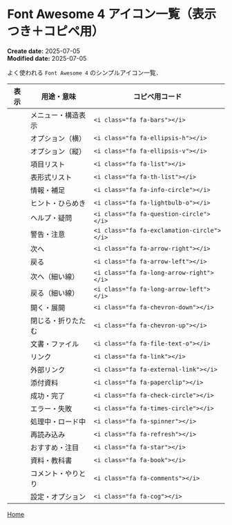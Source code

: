 # Font Awesome 4 アイコン一覧（表示つき＋コピペ用）

<div class="meta-info">

**Create date:** 2025-07-05  
**Modified date:** 2025-07-05

</div>

よく使われる `Font Awesome 4` のシンプルアイコン一覧．

| 表示 | 用途・意味 | コピペ用コード |
|------|------------|----------------|
| <i class="fa fa-bars"></i> | メニュー・構造表示 | `<i class="fa fa-bars"></i>` |
| <i class="fa fa-ellipsis-h"></i> | オプション（横） | `<i class="fa fa-ellipsis-h"></i>` |
| <i class="fa fa-ellipsis-v"></i> | オプション（縦） | `<i class="fa fa-ellipsis-v"></i>` |
| <i class="fa fa-list"></i> | 項目リスト | `<i class="fa fa-list"></i>` |
| <i class="fa fa-th-list"></i> | 表形式リスト | `<i class="fa fa-th-list"></i>` |
| <i class="fa fa-info-circle"></i> | 情報・補足 | `<i class="fa fa-info-circle"></i>` |
| <i class="fa fa-lightbulb-o"></i> | ヒント・ひらめき | `<i class="fa fa-lightbulb-o"></i>` |
| <i class="fa fa-question-circle"></i> | ヘルプ・疑問 | `<i class="fa fa-question-circle"></i>` |
| <i class="fa fa-exclamation-circle"></i> | 警告・注意 | `<i class="fa fa-exclamation-circle"></i>` |
| <i class="fa fa-arrow-right"></i> | 次へ | `<i class="fa fa-arrow-right"></i>` |
| <i class="fa fa-arrow-left"></i> | 戻る | `<i class="fa fa-arrow-left"></i>` |
| <i class="fa fa-long-arrow-right"></i> | 次へ（細い線） | `<i class="fa fa-long-arrow-right"></i>` |
| <i class="fa fa-long-arrow-left"></i> | 戻る（細い線） | `<i class="fa fa-long-arrow-left"></i>` |
| <i class="fa fa-chevron-down"></i> | 開く・展開 | `<i class="fa fa-chevron-down"></i>` |
| <i class="fa fa-chevron-up"></i> | 閉じる・折りたたむ | `<i class="fa fa-chevron-up"></i>` |
| <i class="fa fa-file-text-o"></i> | 文書・ファイル | `<i class="fa fa-file-text-o"></i>` |
| <i class="fa fa-link"></i> | リンク | `<i class="fa fa-link"></i>` |
| <i class="fa fa-external-link"></i> | 外部リンク | `<i class="fa fa-external-link"></i>` |
| <i class="fa fa-paperclip"></i> | 添付資料 | `<i class="fa fa-paperclip"></i>` |
| <i class="fa fa-check-circle"></i> | 成功・完了 | `<i class="fa fa-check-circle"></i>` |
| <i class="fa fa-times-circle"></i> | エラー・失敗 | `<i class="fa fa-times-circle"></i>` |
| <i class="fa fa-spinner"></i> | 処理中・ロード中 | `<i class="fa fa-spinner"></i>` |
| <i class="fa fa-refresh"></i> | 再読み込み | `<i class="fa fa-refresh"></i>` |
| <i class="fa fa-star"></i> | おすすめ・注目 | `<i class="fa fa-star"></i>` |
| <i class="fa fa-book"></i> | 資料・教科書 | `<i class="fa fa-book"></i>` |
| <i class="fa fa-comments"></i> | コメント・やりとり | `<i class="fa fa-comments"></i>` |
| <i class="fa fa-cog"></i> | 設定・オプション | `<i class="fa fa-cog"></i>` |


[<i class="fa fa-arrow-left"></i> Home](./)
